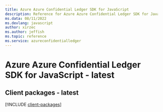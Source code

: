 ```yaml
---
title: Azure Azure Confidential Ledger SDK for JavaScript
description: Reference for Azure Azure Confidential Ledger SDK for JavaScript
ms.data: 08/11/2022
ms.devlang: javascript
author: xirzec
ms.author: jeffish
ms.topic: reference
ms.service: azureconfidentialledger
---
```

# Azure Azure Confidential Ledger SDK for JavaScript - latest

## Client packages - latest
[!INCLUDE [client-packages](azure-confidential-ledger-client-index.md)]